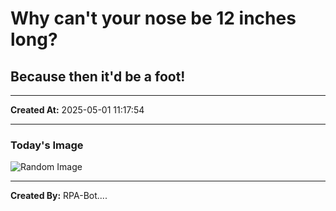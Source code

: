 # Why can't your nose be 12 inches long?

## Because then it'd be a foot!

---
**Created At:** 2025-05-01 11:17:54

---
### Today's Image

![Random Image](https://random-image-pepebigotes.vercel.app/api/random-image)

---
**Created By:** RPA-Bot....
